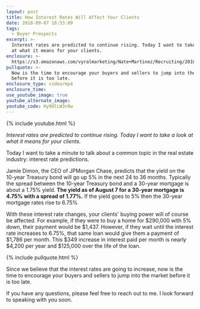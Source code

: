 ```yaml
---
layout: post
title: How Interest Rates Will Affect Your Clients
date: 2018-09-07 16:53:09
tags:
  - Buyer Prospects
excerpt: >-
  Interest rates are predicted to continue rising. Today I want to take a look
  at what it means for your clients.
enclosure: >-
  https://s3.amazonaws.com/vyralmarketing/Nate+Martinez/Recruiting/2018/Valley+of+the+Sun+Real+Estate+Agent-+interest+rates+(1).mp4
pullquote: >-
  Now is the time to encourage your buyers and sellers to jump into the market
  before it is too late.
enclosure_type: video/mp4
enclosure_time:
use_youtube_image: true
youtube_alternate_image:
youtube_code: Hy9OlLW3n9w
---
```


{% include youtube.html %}

<p style="text-aliogn: center;"><em>Interest rates are predicted to continue rising. Today I want to take a look at what it means for your clients.</em></p>

Today I want to take a minute to talk about a common topic in the real estate industry: interest rate predictions.

Jamie Dimon, the CEO of JPMorgan Chase, predicts that the yield on the 10-year Treasury bond will go up 5% in the next 24 to 36 months. Typically the spread between the 10-year Treasury bond and a 30-year mortgage is about a 1.75% yield. **The yield as of August 7 for a 30-year mortgage is 4.75% with a spread of 1.77%.** If the yield goes to 5% then the 30-year mortgage rates rise to 6.75%

With these interest rate changes, your clients' buying power will of course be affected. For example, if they were to buy a home for $290,000 with 5% down, their payment would be $1,437. However, if they wait until the interest rate increases to 6.75%, that same loan would give them a payment of $1,786 per month. This $349 increase in interest paid per month is nearly $4,200 per year and $125,000 over the life of the loan.

{% include pullquote.html %}

Since we believe that the interest rates are going to increase, now is the time to encourage your buyers and sellers to jump into the market before it is too late.

If you have any questions, please feel free to reach out to me. I look forward to speaking with you soon.